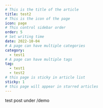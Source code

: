 ```yaml
---
# This is the title of the article
title: test2
# This is the icon of the page
icon: page
# This control sidebar order
order: 5
# Set writing time
date: 2022-10-04
# A page can have multiple categories
category:
  - test1
# A page can have multiple tags
tag:
  - test1
  - test2
# this page is sticky in article list
sticky: 1
# this page will appear in starred articles
---
```


test post under /demo